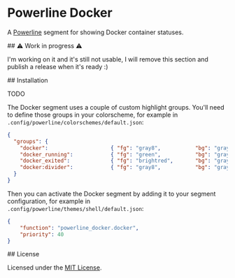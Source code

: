 # Powerline Docker

A [Powerline](https://github.com/powerline/powerline) segment for showing Docker container statuses.

## :warning: Work in progress :warning:

I'm working on it and it's still not usable, I will remove this section and publish a release when it's ready :)


## Installation

TODO


The Docker segment uses a couple of custom highlight groups. You'll need to define those groups in your colorscheme, for example in `.config/powerline/colorschemes/default.json`:

```json
{
  "groups": {
    "docker":                    { "fg": "gray8",           "bg": "gray2", "attrs": [] },
    "docker_running":            { "fg": "green",           "bg": "gray2", "attrs": [] },
    "docker_exited":             { "fg": "brightred",       "bg": "gray2", "attrs": [] },
    "docker:divider":            { "fg": "gray8",           "bg": "gray2", "attrs": [] }
  }
}
```

Then you can activate the Docker segment by adding it to your segment configuration, for example in `.config/powerline/themes/shell/default.json`:

```json
{
    "function": "powerline_docker.docker",
    "priority": 40
}
```

## License

Licensed under the [MIT License](LICENSE).
